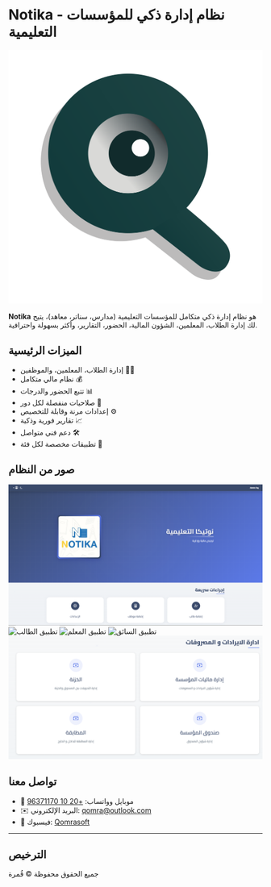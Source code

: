 # Notika - نظام إدارة ذكي للمؤسسات التعليمية

![Notika Logo](logo.png)

**Notika** هو نظام إدارة ذكي متكامل للمؤسسات التعليمية (مدارس، سناتر، معاهد)، يتيح لك إدارة الطلاب، المعلمين، الشؤون المالية، الحضور، التقارير، وأكثر بسهولة واحترافية.

## الميزات الرئيسية

- إدارة الطلاب، المعلمين، والموظفين 👨‍🎓
- نظام مالي متكامل 💰
- تتبع الحضور والدرجات 📊
- صلاحيات منفصلة لكل دور 🔑
- إعدادات مرنة وقابلة للتخصيص ⚙️
- تقارير فورية وذكية 📈
- دعم فني متواصل 🛠️
- تطبيقات مخصصة لكل فئة 📱

## صور من النظام

![Dashboard](dashboard.png)
![تطبيق الطالب](student%20mobile%20app.png)
![تطبيق المعلم](teacher%20mobile%20app.png)
![تطبيق السائق](driver%20mobile%20app.png)
![الملف المالي](finance.png)

## تواصل معنا

- 📱 موبايل وواتساب: [+20 10 96371170](https://wa.me/201096371170)
- ✉️ البريد الإلكتروني: [qomra@outlook.com](mailto:qomra@outlook.com)
- 🔗 فيسبوك: [Qomrasoft](https://www.facebook.com/people/Qomrasoft/61579154210390/)

---

## الترخيص

جميع الحقوق محفوظة © قُمرة
